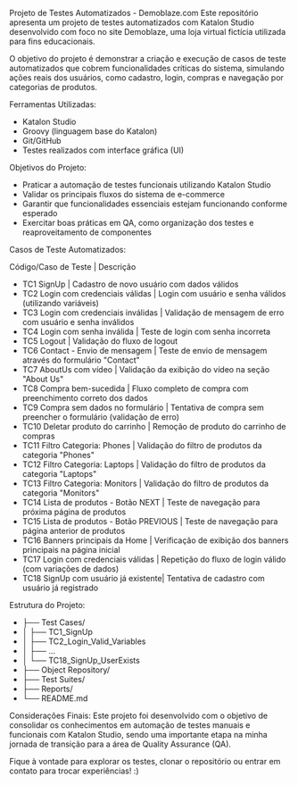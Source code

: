 Projeto de Testes Automatizados - Demoblaze.com
Este repositório apresenta um projeto de testes automatizados com Katalon Studio desenvolvido com foco no site Demoblaze, uma loja virtual fictícia utilizada para fins educacionais.

O objetivo do projeto é demonstrar a criação e execução de casos de teste automatizados que cobrem funcionalidades críticas do sistema, simulando ações reais dos usuários, como cadastro, login, compras e navegação por categorias de produtos.

Ferramentas Utilizadas: 
- Katalon Studio
- Groovy (linguagem base do Katalon)
- Git/GitHub
- Testes realizados com interface gráfica (UI)

Objetivos do Projeto:
- Praticar a automação de testes funcionais utilizando Katalon Studio
- Validar os principais fluxos do sistema de e-commerce
- Garantir que funcionalidades essenciais estejam funcionando conforme esperado
- Exercitar boas práticas em QA, como organização dos testes e reaproveitamento de componentes

Casos de Teste Automatizados:

Código/Caso de Teste	| Descrição
- TC1 SignUp | Cadastro de novo usuário com dados válidos
- TC2 Login com credenciais válidas | Login com usuário e senha válidos (utilizando variáveis)
- TC3 Login com credenciais inválidas | Validação de mensagem de erro com usuário e senha inválidos
- TC4 Login com senha inválida | Teste de login com senha incorreta
- TC5 Logout | Validação do fluxo de logout
- TC6 Contact - Envio de mensagem	| Teste de envio de mensagem através do formulário "Contact"
- TC7 AboutUs com vídeo |	Validação da exibição do vídeo na seção "About Us"
- TC8 Compra bem-sucedida | Fluxo completo de compra com preenchimento correto dos dados
- TC9 Compra sem dados no formulário | Tentativa de compra sem preencher o formulário (validação de erro)
- TC10 Deletar produto do carrinho | Remoção de produto do carrinho de compras
- TC11 Filtro Categoria: Phones | Validação do filtro de produtos da categoria "Phones"
- TC12 Filtro Categoria: Laptops | Validação do filtro de produtos da categoria "Laptops"
- TC13 Filtro Categoria: Monitors	| Validação do filtro de produtos da categoria "Monitors"
- TC14 Lista de produtos - Botão NEXT | Teste de navegação para próxima página de produtos
- TC15 Lista de produtos - Botão PREVIOUS | Teste de navegação para página anterior de produtos
- TC16 Banners principais da Home	| Verificação de exibição dos banners principais na página inicial
- TC17 Login com credenciais válidas | Repetição do fluxo de login válido (com variações de dados)
- TC18 SignUp com usuário já existente| Tentativa de cadastro com usuário já registrado

Estrutura do Projeto:

- ├── Test Cases/
- │   ├── TC1_SignUp
- │   ├── TC2_Login_Valid_Variables
- │   ├── ...
- │   └── TC18_SignUp_UserExists
- ├── Object Repository/
- ├── Test Suites/
- ├── Reports/
- └── README.md

Considerações Finais: Este projeto foi desenvolvido com o objetivo de consolidar os conhecimentos em automação de testes manuais e funcionais com Katalon Studio, sendo uma importante etapa na minha jornada de transição para a área de Quality Assurance (QA).

Fique à vontade para explorar os testes, clonar o repositório ou entrar em contato para trocar experiências! :)
